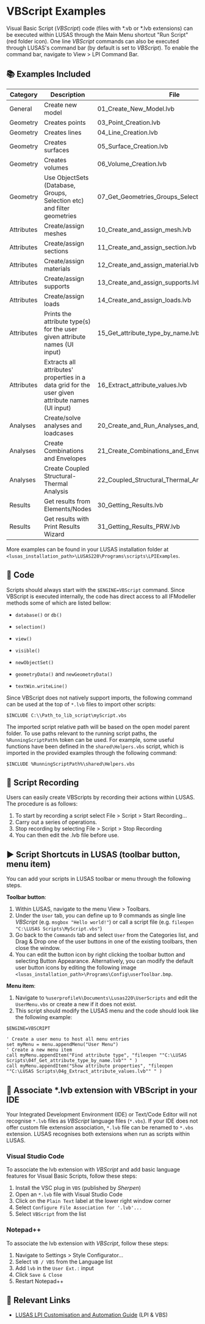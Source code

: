 # VBScript Examples

Visual Basic Script (*VBScript*) code (files with *.vb or *.lvb extensions) can be executed within LUSAS through the Main Menu shortcut "Run Script" (red folder icon). One line *VBScript* commands can also be executed through LUSAS's command bar (by default is set to *VBScript*). To enable the command bar, navigate to View > LPI Command Bar.

## 📚 Examples Included

| Category   | Description                           | File                     |
| ---------- | ------------------------------------- | ------------------------ |
| General    | Create new model                      | 01_Create_New_Model.lvb |
| Geometry   | Creates points                        | 03_Point_Creation.lvb   |
| Geometry   | Creates lines                         | 04_Line_Creation.lvb    |
| Geometry   | Creates surfaces                      | 05_Surface_Creation.lvb |
| Geometry   | Creates volumes                       | 06_Volume_Creation.lvb  |
| Geometry   | Use ObjectSets (Database, Groups, Selection etc) and filter geometries | 07_Get_Geometries_Groups_Selection_ObjectSets.lvb |
| Attributes | Create/assign meshes                  | 10_Create_and_assign_mesh.lvb     |
| Attributes | Create/assign sections                | 11_Create_and_assign_section.lvb  |
| Attributes | Create/assign materials               | 12_Create_and_assign_material.lvb |
| Attributes | Create/assign supports                | 13_Create_and_assign_supports.lvb |
| Attributes | Create/assign loads                   | 14_Create_and_assign_loads.lvb    |
| Attributes | Prints the attribute type(s) for the user given attribute names (UI input) | 15_Get_attribute_type_by_name.lvb |
| Attributes | Extracts all attributes' properties in a data grid for the user given attribute names (UI input) | 16_Extract_attribute_values.lvb |
| Analyses   | Create/solve analyses and loadcases   | 20_Create_and_Run_Analyses_and_Loadcases.lvb |
| Analyses   | Create Combinations and Envelopes     | 21_Create_Combinations_and_Envelopes.lvb |
| Analyses   | Create Coupled Structural-Thermal Analysis | 22_Coupled_Structural_Thermal_Analysis.lvb |
| Results    | Get results from Elements/Nodes            | 30_Getting_Results.lvb     |
| Results    | Get results with Print Results Wizard      | 31_Getting_Results_PRW.lvb |

More examples can be found in your LUSAS installation folder at `<lusas_installation_path>\LUSAS220\Programs\scripts\LPIExamples`.

## 📄 Code

Scripts should always start with the `$ENGINE=VBScript` command. Since VBScript is executed internally, the code has direct access to all IFModeller methods some of which are listed bellow:

- `database()` or `db()`

- `selection()`

- `view()`

- `visible()`

- `newObjectSet()`

- `geometryData()` and `newGeometryData()`

- `textWin.writeLine()`

Since VBScript does not natively support imports, the following command can be used at the top of `*.lvb` files to import other scripts:
```
$INCLUDE C:\\Path_to_lib_script\myScript.vbs
```
The imported script relative path will be based on the open model parent folder. To use paths relevant to the running script paths, the `%RunningScriptPath%` token can be used.
For example, some useful functions have been defined in the `shared\Helpers.vbs` script, which is imported in the provided examples through the following command:
```
$INCLUDE %RunningScriptPath%\shared\Helpers.vbs
```

## 🔴 Script Recording

Users can easily create VBScripts by recording their actions within LUSAS. The procedure is as follows:

1. To start by recording a script select File > Script > Start Recording...
2. Carry out a series of operations.
3. Stop recording by selecting File > Script > Stop Recording
4. You can then edit the .lvb file before use.

## ▶️ Script Shortcuts in LUSAS (toolbar button, menu item)

You can add your scripts in LUSAS toolbar or menu through the following steps.

**Toolbar button**:
1. Within LUSAS, navigate to the menu View > Toolbars.
2. Under the `User` tab, you can define up to 9 commands as single line *VBScript* (e.g. `msgbox "Hello world!"`) or call a script file (e.g. `fileopen "C:\LUSAS Scripts\MyScript.vbs"`)
3. Go back to the `Commands` tab and select `User` from the Categories list, and Drag & Drop one of the user buttons in one of the existing toolbars, then close the window.
4. You can edit the button icon by right clicking the toolbar button and selecting Button Appearance. Alternatively, you can modify the default user button icons by editing the following image `<lusas_installation_path>\Programs\Config\userToolbar.bmp`.

**Menu item**:
1. Navigate to `%userprofile%\Documents\Lusas220\UserScripts` and edit the `UserMenu.vbs` or create a new if it does not exist.
2. This script should modify the LUSAS menu and the code should look like the following example:
```VBScript
$ENGINE=VBSCRIPT

' Create a user menu to host all menu entries
set myMenu = menu.appendMenu("User Menu")
' Create a new menu item
call myMenu.appendItem("Find attribute type", "fileopen ""C:\LUSAS Scripts\04f_Get_attribute_type_by_name.lvb"" " )
call myMenu.appendItem("Show attribute properties", "fileopen ""C:\LUSAS Scripts\04g_Extract_attribute_values.lvb"" " )
```

## 📝 Associate *.lvb extension with VBScript in your IDE

Your Integrated Development Environment (IDE) or Text/Code Editor will not recognise `*.lvb` files as *VBScript* language files (`*.vbs`). If your IDE does not offer custom file extension association, `*.lvb` file can be renamed to `*.vbs` extension. LUSAS recognises both extensions when run as scripts within LUSAS.

### Visual Studio Code

To associate the lvb extension with *VBScript* and add basic language features for Visual Basic Scripts, follow these steps:
1. Install the VSC plug in `VBS` (published by *Sherpen*)
2. Open an `*.lvb` file with Visual Studio Code
3. Click on the `Plain Text` label at the lower right window corner
4. Select `Configure File Association for '.lvb'...`
5. Select `VBScript` from the list

### Notepad++

To associate the lvb extension with *VBScript*, follow these steps:
1. Navigate to Settings > Style Configurator...
2. Select `VB / VBS` from the Language list
3. Add `lvb` in the `User Ext.:` input
4. Click `Save & Close`
5. Restart Notepad++

## 🔗 Relevant Links

- [LUSAS LPI Customisation and Automation Guide](https://www.lusas.com/user_area/documentation/V22_0/LPI%20Customisation%20and%20Automation%20Guide.pdf) (LPI & VBS)
